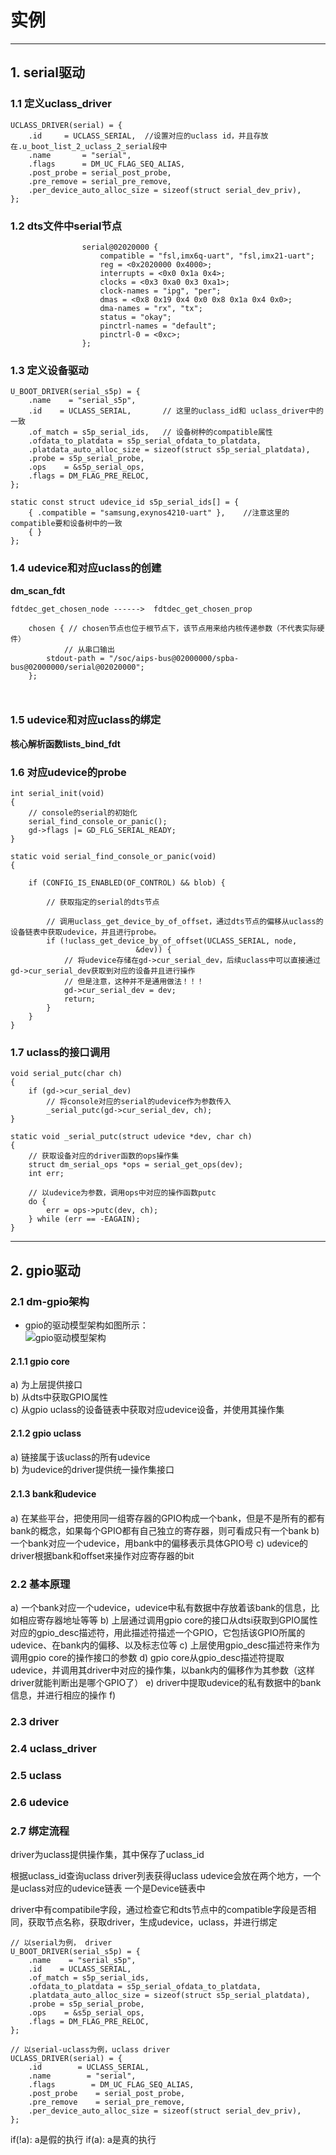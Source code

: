 # 实例

------
## 1. serial驱动
### 1.1 定义uclass_driver 
```
UCLASS_DRIVER(serial) = {
	.id		= UCLASS_SERIAL,  //设置对应的uclass id，并且存放在.u_boot_list_2_uclass_2_serial段中
	.name		= "serial",
	.flags		= DM_UC_FLAG_SEQ_ALIAS,
	.post_probe	= serial_post_probe,
	.pre_remove	= serial_pre_remove,
	.per_device_auto_alloc_size = sizeof(struct serial_dev_priv),
};
```

### 1.2 dts文件中serial节点
```
				serial@02020000 {
					compatible = "fsl,imx6q-uart", "fsl,imx21-uart";
					reg = <0x2020000 0x4000>;
					interrupts = <0x0 0x1a 0x4>;
					clocks = <0x3 0xa0 0x3 0xa1>;
					clock-names = "ipg", "per";
					dmas = <0x8 0x19 0x4 0x0 0x8 0x1a 0x4 0x0>;
					dma-names = "rx", "tx";
					status = "okay";
					pinctrl-names = "default";
					pinctrl-0 = <0xc>;
				};

```

### 1.3 定义设备驱动
```
U_BOOT_DRIVER(serial_s5p) = {
    .name    = "serial_s5p",
    .id    = UCLASS_SERIAL,       // 这里的uclass_id和 uclass_driver中的一致
    .of_match = s5p_serial_ids,   // 设备树种的compatible属性
    .ofdata_to_platdata = s5p_serial_ofdata_to_platdata,
    .platdata_auto_alloc_size = sizeof(struct s5p_serial_platdata),
    .probe = s5p_serial_probe,
    .ops    = &s5p_serial_ops,
    .flags = DM_FLAG_PRE_RELOC,
};

static const struct udevice_id s5p_serial_ids[] = {
    { .compatible = "samsung,exynos4210-uart" },    //注意这里的compatible要和设备树中的一致
    { }
};

```

### 1.4 udevice和对应uclass的创建
**dm\_scan\_fdt**
```
fdtdec_get_chosen_node ------>  fdtdec_get_chosen_prop

	chosen { // chosen节点也位于根节点下，该节点用来给内核传递参数（不代表实际硬件）
            // 从串口输出
		stdout-path = "/soc/aips-bus@02000000/spba-bus@02000000/serial@02020000";
	};   

    
```
### 1.5 udevice和对应uclass的绑定
**核心解析函数lists\_bind\_fdt**

### 1.6 对应udevice的probe
```
int serial_init(void)
{
    // console的serial的初始化
    serial_find_console_or_panic();
    gd->flags |= GD_FLG_SERIAL_READY;
}

static void serial_find_console_or_panic(void)
{

    if (CONFIG_IS_ENABLED(OF_CONTROL) && blob) {

        // 获取指定的serial的dts节点

        // 调用uclass_get_device_by_of_offset，通过dts节点的偏移从uclass的设备链表中获取udevice，并且进行probe。
        if (!uclass_get_device_by_of_offset(UCLASS_SERIAL, node,
                            &dev)) {
            // 将udevice存储在gd->cur_serial_dev，后续uclass中可以直接通过gd->cur_serial_dev获取到对应的设备并且进行操作
            // 但是注意，这种并不是通用做法！！！
            gd->cur_serial_dev = dev;
            return;
        }
    }
}
```
### 1.7 uclass的接口调用
```
void serial_putc(char ch)
{
    if (gd->cur_serial_dev)
        // 将console对应的serial的udevice作为参数传入
        _serial_putc(gd->cur_serial_dev, ch);
}

static void _serial_putc(struct udevice *dev, char ch)
{
    // 获取设备对应的driver函数的ops操作集
    struct dm_serial_ops *ops = serial_get_ops(dev);
    int err;

    // 以udevice为参数，调用ops中对应的操作函数putc
    do {
        err = ops->putc(dev, ch);
    } while (err == -EAGAIN);
}

```


------
##  2. gpio驱动
### 2.1 dm-gpio架构
- gpio的驱动模型架构如图所示：  
![gpio驱动模型架构](./images/gpio.jpg)

#### 2.1.1 gpio core  
a) 为上层提供接口  
b) 从dts中获取GPIO属性  
c) 从gpio uclass的设备链表中获取对应udevice设备，并使用其操作集

#### 2.1.2 gpio uclass
a) 链接属于该uclass的所有udevice   
b) 为udevice的driver提供统一操作集接口

#### 2.1.3 bank和udevice
a) 在某些平台，把使用同一组寄存器的GPIO构成一个bank，但是不是所有的都有bank的概念，如果每个GPIO都有自己独立的寄存器，则可看成只有一个bank
b) 一个bank对应一个udevice，用bank中的偏移表示具体GPIO号
c) udevice的driver根据bank和offset来操作对应寄存器的bit

### 2.2 基本原理
a) 一个bank对应一个udevice，udevice中私有数据中存放着该bank的信息，比如相应寄存器地址等等
b) 上层通过调用gpio core的接口从dtsi获取到GPIO属性对应的gpio_desc描述符，用此描述符描述一个GPIO，它包括该GPIO所属的udevice、在bank内的偏移、以及标志位等
c) 上层使用gpio_desc描述符来作为调用gpio core的操作接口的参数
d) gpio core从gpio_desc描述符提取udevice，并调用其driver中对应的操作集，以bank内的偏移作为其参数（这样driver就能判断出是哪个GPIO了）
e) driver中提取udevice的私有数据中的bank信息，并进行相应的操作
f)


### 2.3  driver


### 2.4 uclass_driver



### 2.5 uclass




### 2.6 udevice



### 2.7 绑定流程
driver为uclass提供操作集，其中保存了uclass_id


根据uclass_id查询uclass driver列表获得uclass
udevice会放在两个地方，一个是uclass对应的udevice链表
一个是Device链表中

driver中有compatibile字段，通过检查它和dts节点中的compatible字段是否相同，获取节点名称，获取driver，生成udevice，uclass，并进行绑定

```
// 以serial为例， driver
U_BOOT_DRIVER(serial_s5p) = {
    .name    = "serial_s5p",
    .id    = UCLASS_SERIAL,
    .of_match = s5p_serial_ids,
    .ofdata_to_platdata = s5p_serial_ofdata_to_platdata,
    .platdata_auto_alloc_size = sizeof(struct s5p_serial_platdata),
    .probe = s5p_serial_probe,
    .ops    = &s5p_serial_ops,
    .flags = DM_FLAG_PRE_RELOC,
};

// 以serial-uclass为例，uclass driver
UCLASS_DRIVER(serial) = {
    .id        = UCLASS_SERIAL,
    .name        = "serial",
    .flags        = DM_UC_FLAG_SEQ_ALIAS,   
    .post_probe    = serial_post_probe,
    .pre_remove    = serial_pre_remove,
    .per_device_auto_alloc_size = sizeof(struct serial_dev_priv),
};

```

if(!a): a是假的执行
if(a): a是真的执行
